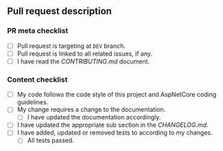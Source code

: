 ## Pull request description
<!--- 
    Describe the changes here and motiviations behind them, if it is not obvious
    from the related issues. Does it have new features, breaking changes, etc. 
-->

### PR meta checklist
- [ ] Pull request is targeting at `DEV` branch.
- [ ] Pull request is linked to all related issues, if any.
- [ ] I have read the _CONTRIBUTING.md_ document.

### Content checklist
- [ ] My code follows the code style of this project and AspNetCore coding guidelines.
- [ ] My change requires a change to the documentation.
  - [ ] I have updated the documentation accordingly.
- [ ] I have updated the appropriate sub section in the _CHANGELOG.md_.
- [ ] I have added, updated or removed tests to according to my changes.
  - [ ] All tests passed.
